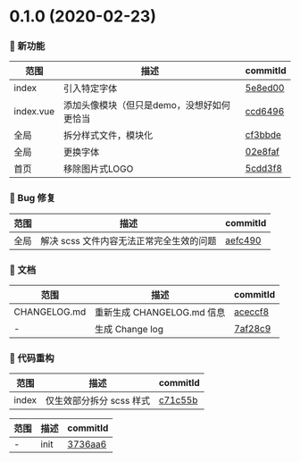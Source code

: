 # 0.1.0 (2020-02-23)

### 🌟 新功能
范围|描述|commitId
--|--|--
 index | 引入特定字体 | [5e8ed00](https://github.com/QuentinHsu/WebBlog/commit/5e8ed00)
 index.vue | 添加头像模块（但只是demo，没想好如何更恰当 | [ccd6496](https://github.com/QuentinHsu/WebBlog/commit/ccd6496)
 全局 | 拆分样式文件，模块化 | [cf3bbde](https://github.com/QuentinHsu/WebBlog/commit/cf3bbde)
 全局 | 更换字体 | [02e8faf](https://github.com/QuentinHsu/WebBlog/commit/02e8faf)
 首页 | 移除图片式LOGO | [5cdd3f8](https://github.com/QuentinHsu/WebBlog/commit/5cdd3f8)


### 🐛 Bug 修复
范围|描述|commitId
--|--|--
 全局 | 解决 scss 文件内容无法正常完全生效的问题 | [aefc490](https://github.com/QuentinHsu/WebBlog/commit/aefc490)


### 📝 文档
范围|描述|commitId
--|--|--
 CHANGELOG.md | 重新生成 CHANGELOG.md 信息 | [aceccf8](https://github.com/QuentinHsu/WebBlog/commit/aceccf8)
 - | 生成 Change log | [7af28c9](https://github.com/QuentinHsu/WebBlog/commit/7af28c9)


### 🔨 代码重构
范围|描述|commitId
--|--|--
 index | 仅生效部分拆分 scss 样式 | [c71c55b](https://github.com/QuentinHsu/WebBlog/commit/c71c55b)


范围|描述|commitId
--|--|--
 - | init | [3736aa6](https://github.com/QuentinHsu/WebBlog/commit/3736aa6)

